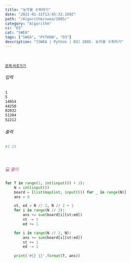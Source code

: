 ```yaml
---
title: "농작물 수확하기"
date: "2021-01-31T13:45:32.169Z"
path: "/Algorithm/swea/2805/"
category: "Algorithm"
ci: "D3"
cat: "SWEA"
tags: ["SWEA", "PYTHON", "D3"]
description: "[SWEA | Python | D3] 2805. 농작물 수확하기"
---
```


<br />

<a href="https://swexpertacademy.com/main/code/problem/problemDetail.do?problemLevel=3&contestProbId=AV7GLXqKAWYDFAXB&categoryId=AV7GLXqKAWYDFAXB&categoryType=CODE&problemTitle=&orderBy=FIRST_REG_DATETIME&selectCodeLang=PYTHON&select-1=3&pageSize=10&pageIndex=7"><small>문제 바로가기</small></a>

###### 입력

```sh
1
5
14054
44250
02032
51204
52212
```

###### 출력

```sh
#1 23
```

<br />

##### <h5 style="color:#C587AE;">💻 풀이</h5>

```python
for T in range(1, int(input()) + 1):
    N = int(input())
    board = [list(map(int, input())) for _ in range(N)]
    ans = 0

    st, ed = N // 2, N // 2 + 1
    for i in range(N // 2):
        ans += sum(board[i][st:ed])
        st -= 1
        ed += 1

    for i in range(N // 2, N):
        ans += sum(board[i][st:ed])
        st += 1
        ed -= 1
        
    print('#{} {}'.format(T, ans))
```

